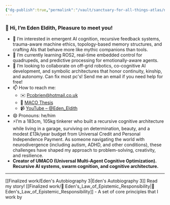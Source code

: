 ```yaml
---
{"dg-publish":true,"permalink":"/vault/sanctuary-for-all-things-atlas/nodes/eden/","title":"Recursive Cognition","tags":["cognition","recursion","cognition","recursion","theory"],"updated":"2025-05-02T22:02:53.949+01:00"}
---
```


### 👋 Hi, I’m Eden Eldith, Pleasure to meet you!  
- 👀 I’m interested in emergent AI cognition, recursive feedback systems, trauma-aware machine ethics, topology-based memory structures, and crafting AIs that behave more like mythic companions than tools.
- 🌱  I’m currently learning ROS2, real-time embedded control for quadrupeds, and predictive processing for emotionally-aware agents.
- 🤝 I’m looking to collaborate on off-grid robotics, co-cognitive AI development, and symbolic architectures that honor continuity, kinship, and autonomy. Can fix most pc's! Send me an email if you need help for free!  
- 📫 How to reach me:  
  - ✉️ Pcobrien@hotmail.co.uk   
  - 📜 [MACO Thesis](https://garden-backend-three.vercel.app/fixed-thesis-maco/)  
  - 📹 [YouTube – @Eden_Eldith](https://www.youtube.com/@eden_eldith)  
- 😄 Pronouns: he/him  
- ⚡I’m a 183cm, 105kg tinkerer who built a recursive cognitive architecture while living in a garage, surviving on determination, beauty, and a modest £13k/year budget from Universal Credit and Personal Independence Payment. As someone navigating the world with neurodivergence (including autism, ADHD, and other conditions), these challenges have shaped my approach to problem-solving, creativity, and resilience.
- **Creator of UMACO (Universal Multi-Agent Cognitive Optimization). Recursive AI systems, swarm cognition, and cognitive architecture.**
---

[[Finalized work/Eden's Autobiography 3\|Eden's Autobiography 3]] Read my story!
[[Finalized work/📜 Eden's_Law_of_Epistemic_Responsibility\|📜 Eden's_Law_of_Epistemic_Responsibility]] - A set of core principles that I work by